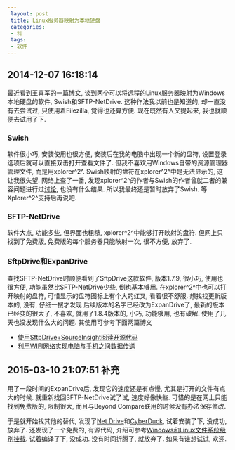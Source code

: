 ```yaml
---
 layout: post
 title: Linux服务器映射为本地硬盘
 categories:
 - 科
 tags:
 - 软件
---
```


## 2014-12-07 16:18:14

最近看到王喜军的一篇[博文](http://hi.baidu.com/xijunw/item/1e36e201f61bba6dd55a1101), 
谈到两个可以将远程的Linux服务器映射为Windows本地硬盘的软件, Swish和SFTP-NetDrive.
这种作法我以前也是知道的, 却一直没有去尝试过, 只使用着Filezilla, 觉得也还算方便.
现在既然有人又提起来, 我也就顺便去试用了下.

### Swish

软件很小巧, 安装使用也很方便, 安装后在我的电脑中出现一个新的盘符, 设置登录选项后就可以直接双击打开查看文件了.
但我不喜欢用Windows自带的资源管理器管理文件, 而是用xplorer^2^. Swish映射的盘符在xplorer^2^中是无法显示的, 这让我很失望.
网络上查了一番, 发现xplorer^2^的作者与Swish的作者曾就二者的兼容问题进行过[讨论](http://www.swish-sftp.org/ticket/238), 
也没有什么结果. 所以我最终还是暂时放弃了Swish. 等Xplorer^2^支持后再说吧.

### SFTP-NetDrive

软件大点, 功能多些, 但界面也粗糙, xplorer^2^中能够打开映射的盘符. 但网上只找到了免费版, 免费版的每个服务器只能映射一次,
很不方便, 放弃了.

### SftpDrive和ExpanDrive

查找SFTP-NetDrive时顺便看到了SftpDrive这款软件, 版本1.7.9, 很小巧, 使用也很方便, 功能虽然比SFTP-NetDrive少些, 倒也基本够用.
在xplorer^2^中也可以打开映射的盘符, 可惜显示的盘符图标上有个大的红叉, 看着很不舒服. 想找找更新版本的, 没有, 仔细一搜才发现
后续版本的名字已经改为ExpanDrive了, 最新的版本已经变的很大了, 不喜欢, 就用了1.8.4版本的, 小巧, 功能够用, 也有破解. 
使用了几天也没发现什么大的问题. 其使用可参考下面两篇博文

- [使用SftpDrive+SourceInsight阅读开源代码](http://www.cnblogs.com/wuyuegb2312/p/3248705.html)
- [利用WIFI网络实现电脑与手机之间数据传送](http://bbs.feng.com/read-htm-tid-4313258.html)

## 2015-03-10 21:07:51 补充

用了一段时间的ExpanDrive后, 发现它的速度还是有点慢, 尤其是打开的文件有点大的时候.
就重新找回SFTP-NetDrive试了试, 速度好像快些. 可惜的是在网上只能找到免费版的, 限制很大,
而且与Beyond Compare联用的时候没有办法保存修改.

于是就开始找其他的替代, 发现了[Net Drive](http://www.netdrive.net/)和[CyberDuck](https://cyberduck.io/), 试着安装了下, 没成功, 放弃了.
还发现了一个免费的, 有源代码, 介绍可参考[Windows和Linux文件系统级别挂载](http://blog.csdn.net/TruthTracer/article/details/20633663).
试着编译了下, 没成功. 没有时间折腾了, 就放弃了. 如果有谁想试试, 欢迎.

